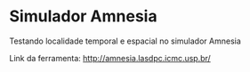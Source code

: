 # Simulador Amnesia
Testando localidade temporal e espacial no simulador Amnesia

Link da ferramenta: http://amnesia.lasdpc.icmc.usp.br/
